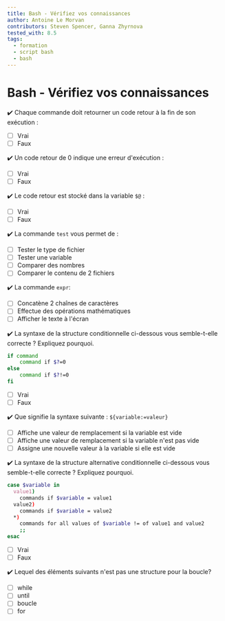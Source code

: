 ```yaml
---
title: Bash - Vérifiez vos connaissances
author: Antoine Le Morvan
contributors: Steven Spencer, Ganna Zhyrnova
tested_with: 8.5
tags:
  - formation
  - script bash
  - bash
---
```


# Bash - Vérifiez vos connaissances

:heavy_check_mark: Chaque commande doit retourner un code retour à la fin de son exécution :

- [ ] Vrai
- [ ] Faux

:heavy_check_mark: Un code retour de 0 indique une erreur d'exécution :

- [ ] Vrai
- [ ] Faux

:heavy_check_mark: Le code retour est stocké dans la variable `$@` :

- [ ] Vrai
- [ ] Faux

:heavy_check_mark: La commande `test` vous permet de :

- [ ] Tester le type de fichier
- [ ] Tester une variable
- [ ] Comparer des nombres
- [ ] Comparer le contenu de 2 fichiers

:heavy_check_mark: La commande `expr`:

- [ ] Concatène 2 chaînes de caractères
- [ ] Effectue des opérations mathématiques
- [ ] Afficher le texte à l'écran

:heavy_check_mark: La syntaxe de la structure conditionnelle ci-dessous vous semble-t-elle correcte ? Expliquez pourquoi.

```bash
if command
    command if $?=0
else
    command if $?!=0
fi
```

- [ ] Vrai
- [ ] Faux

:heavy_check_mark: Que signifie la syntaxe suivante : `${variable:=valeur}`

- [ ] Affiche une valeur de remplacement si la variable est vide
- [ ] Affiche une valeur de remplacement si la variable n'est pas vide
- [ ] Assigne une nouvelle valeur à la variable si elle est vide

:heavy_check_mark: La syntaxe de la structure alternative conditionnelle ci-dessous vous semble-t-elle correcte ? Expliquez pourquoi.

```bash
case $variable in
  value1)
    commands if $variable = value1
  value2)
    commands if $variable = value2
  *)
    commands for all values of $variable != of value1 and value2
    ;;
esac
```

- [ ] Vrai
- [ ] Faux

:heavy_check_mark: Lequel des éléments suivants n'est pas une structure pour la boucle?

- [ ] while
- [ ] until
- [ ] boucle
- [ ] for
